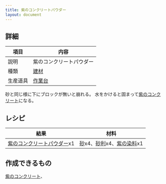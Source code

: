 ```yaml
---
title: 紫のコンクリートパウダー
layout: document
---
```

## 詳細

|項目|内容|
|---|---|
|説明|紫のコンクリートパウダー|
|種類|[建材](建材)|
|生産道具|[作業台](作業台)|

砂と同じ様に下にブロックが無いと崩れる。
水をかけると固まって[紫のコンクリート](紫のコンクリート)になる。

## レシピ

|結果|材料|
|---|---|
|[紫のコンクリートパウダー](紫のコンクリートパウダー)x1|[砂](砂)x4、[砂利](砂利)x4、[紫の染料](紫の染料)x1|

## 作成できるもの

[紫のコンクリート](紫のコンクリート)、
